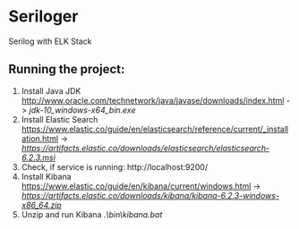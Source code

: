 # Seriloger
Serilog with ELK Stack


## Running the project:
1. Install Java JDK http://www.oracle.com/technetwork/java/javase/downloads/index.html -> _jdk-10_windows-x64_bin.exe_ 
2. Install Elastic Search https://www.elastic.co/guide/en/elasticsearch/reference/current/_installation.html -> _https://artifacts.elastic.co/downloads/elasticsearch/elasticsearch-6.2.3.msi_
3. Check, if service is running: http://localhost:9200/
4. Install Kibana https://www.elastic.co/guide/en/kibana/current/windows.html -> _https://artifacts.elastic.co/downloads/kibana/kibana-6.2.3-windows-x86_64.zip_
5. Unzip and run Kibana _.\bin\kibana.bat_
